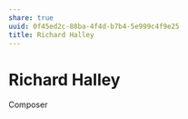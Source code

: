 ```yaml
---
share: true
uuid: 0f45ed2c-88ba-4f4d-b7b4-5e999c4f9e25
title: Richard Halley
---
```

# Richard Halley
Composer